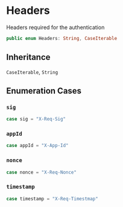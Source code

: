 # Headers

Headers required for the authentication

``` swift
public enum Headers: String, CaseIterable 
```

## Inheritance

`CaseIterable`, `String`

## Enumeration Cases

### `sig`

``` swift
case sig = "X-Req-Sig"
```

### `appId`

``` swift
case appId = "X-App-Id"
```

### `nonce`

``` swift
case nonce = "X-Req-Nonce"
```

### `timestamp`

``` swift
case timestamp = "X-Req-Timestmap"
```
